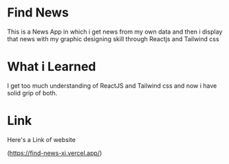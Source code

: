 # Find News

This is a News App in which i get news from my own data and then i display that news with my graphic designing skill through Reactjs and Tailwind css

# What i Learned

I get too much understanding of ReactJS and Tailwind css and now i have solid grip of both.

# Link

Here's a Link of website

(https://find-news-xi.vercel.app/)
